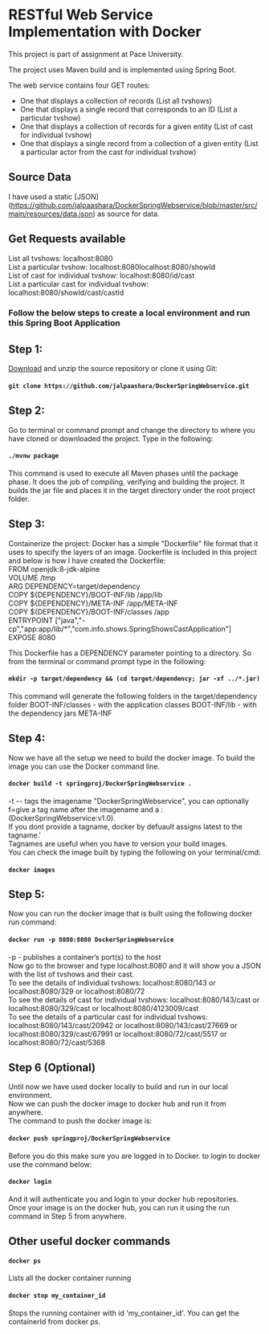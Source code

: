# RESTful Web Service Implementation with Docker

This project is part of assignment at Pace University.

The project uses Maven build and is implemented using Spring Boot.

The web service contains four GET routes:
<ul>
  <li>One that displays a collection of records (List all tvshows)</li>
  <li>One that displays a single record that corresponds to an ID (List a particular tvshow)</li>
  <li>One that displays a collection of records for a given entity (List of cast for individual tvshow)</li>
  <li>One that displays a single record from a collection of a given entity (List a particular actor from the cast for individual tvshow)</li>
</ul>

## Source Data
I have used a static [JSON] (https://github.com/jalpaashara/DockerSpringWebservice/blob/master/src/main/resources/data.json) as source for data. 

## Get Requests available 
List all tvshows: localhost:8080  
List a particular tvshow: localhost:8080localhost:8080/showId  
List of cast for individual tvshow: localhost:8080/id/cast  
List a particular cast for individual tvshow: localhost:8080/showId/cast/castId  

### Follow the below steps to create a local environment and run this Spring Boot Application
## Step 1:
[Download](https://github.com/jalpaashara/DockerSpringWebservice/archive/master.zip) and unzip the source repository or clone it using Git:
#### `git clone https://github.com/jalpaashara/DockerSpringWebservice.git`

## Step 2:
Go to terminal or command prompt and change the directory to where you have cloned or downloaded the project. 
Type in the following:
#### `./mvnw package`
This command is used to execute all Maven phases until the package phase. It does the job of compiling, verifying and building the project.
It builds the jar file and places it in the target directory under the root project folder.

## Step 3:
Containerize the project:
Docker has a simple "Dockerfile" file format that it uses to specify the layers of an image. 
Dockerfile is included in this project and below is how I have created the Dockerfile:  
FROM openjdk:8-jdk-alpine  
VOLUME /tmp  
ARG DEPENDENCY=target/dependency  
COPY ${DEPENDENCY}/BOOT-INF/lib /app/lib  
COPY ${DEPENDENCY}/META-INF /app/META-INF  
COPY ${DEPENDENCY}/BOOT-INF/classes /app  
ENTRYPOINT ["java","-cp","app:app/lib/*","com.info.shows.SpringShowsCastApplication"]  
EXPOSE 8080

This Dockerfile has a DEPENDENCY parameter pointing to a directory. 
So from the terminal or command prompt type in the following:
#### `mkdir -p target/dependency && (cd target/dependency; jar -xf ../*.jar)`
This command will generate the following folders in the target/dependency folder
BOOT-INF/classes - with the application classes
BOOT-INF/lib - with the dependency jars
META-INF

## Step 4:
Now we have all the setup we need to build the docker image. To build the image you can use the Docker command line. 
#### `docker build -t springproj/DockerSpringWebservice .`
-t -- tags the imagename "DockerSpringWebservice", you can optionally f=give a tag name after the imagename and a : (DockerSpringWebservice:v1.0).  
If you dont provide a tagname, docker by defuault assigns latest to the tagname.'  
Tagnames are useful when you have to version your build images.  
You can check the image built by typing the following on your terminal/cmd:
#### `docker images`

## Step 5:
Now you can run the docker image that is built using the following docker run command:
#### `docker run -p 8080:8080 DockerSpringWebservice`
-p - publishes a container’s port(s) to the host  
Now go to the browser and type localhost:8080 and it will show you a JSON with the list of tvshows and their cast.  
To see the details of individual tvshows: localhost:8080/143 or localhost:8080/329 or localhost:8080/72  
To see the details of cast for individual tvshows: localhost:8080/143/cast or localhost:8080/329/cast or localhost:8080/4123009/cast  
To see the details of a particular cast for individual tvshows: localhost:8080/143/cast/20942 or localhost:8080/143/cast/27669 or localhost:8080/329/cast/67991 or localhost:8080/72/cast/5517 or localhost:8080/72/cast/5368 

## Step 6 (Optional)
Until now we have used docker locally to build and run in our local environment.  
Now we can push the docker image to docker hub and run it from anywhere.  
The command to push the docker image is:  
#### `docker push springproj/DockerSpringWebservice`
Before you do this make sure you are logged in to Docker. to login to docker use the command below:  
#### `docker login`
And it will authenticate you and login to your docker hub repositories.  
Once your image is on the docker hub, you can run it using the run command in Step 5 from anywhere.  

## Other useful docker commands
#### `docker ps`
Lists all the docker container running

#### `docker stop my_container_id`
Stops the running container with id 'my_container_id'. You can get the containerId from docker ps.


